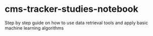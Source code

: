# cms-tracker-studies-notebook
Step by step guide on how to use data retrieval tools and apply basic machine learning algorithms 
